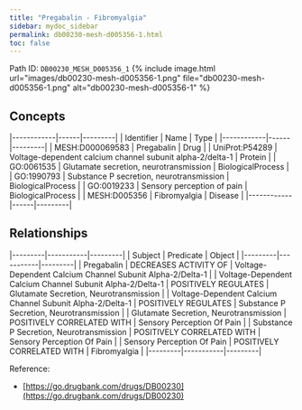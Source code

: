 ```yaml
---
title: "Pregabalin - Fibromyalgia"
sidebar: mydoc_sidebar
permalink: db00230-mesh-d005356-1.html
toc: false 
---
```



Path ID: `DB00230_MESH_D005356_1`
{% include image.html url="images/db00230-mesh-d005356-1.png" file="db00230-mesh-d005356-1.png" alt="db00230-mesh-d005356-1" %}

## Concepts

|------------|------|---------|
| Identifier | Name | Type    |
|------------|------|---------|
| MESH:D000069583 | Pregabalin | Drug |
| UniProt:P54289 | Voltage-dependent calcium channel subunit alpha-2/delta-1 | Protein |
| GO:0061535 | Glutamate secretion, neurotransmission | BiologicalProcess |
| GO:1990793 | Substance P secretion, neurotransmission | BiologicalProcess |
| GO:0019233 | Sensory perception of pain | BiologicalProcess |
| MESH:D005356 | Fibromyalgia | Disease |
|------------|------|---------|

## Relationships

|---------|-----------|---------|
| Subject | Predicate | Object  |
|---------|-----------|---------|
| Pregabalin | DECREASES ACTIVITY OF | Voltage-Dependent Calcium Channel Subunit Alpha-2/Delta-1 |
| Voltage-Dependent Calcium Channel Subunit Alpha-2/Delta-1 | POSITIVELY REGULATES | Glutamate Secretion, Neurotransmission |
| Voltage-Dependent Calcium Channel Subunit Alpha-2/Delta-1 | POSITIVELY REGULATES | Substance P Secretion, Neurotransmission |
| Glutamate Secretion, Neurotransmission | POSITIVELY CORRELATED WITH | Sensory Perception Of Pain |
| Substance P Secretion, Neurotransmission | POSITIVELY CORRELATED WITH | Sensory Perception Of Pain |
| Sensory Perception Of Pain | POSITIVELY CORRELATED WITH | Fibromyalgia |
|---------|-----------|---------|

Reference: 
  - [https://go.drugbank.com/drugs/DB00230](https://go.drugbank.com/drugs/DB00230)
